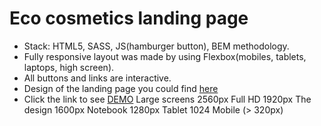 # Eco cosmetics landing page
- Stack: HTML5, SASS, JS(hamburger button), BEM methodology.
- Fully responsive layout was made by using Flexbox(mobiles, tablets, laptops, high screen).
- All buttons and links are interactive.
- Design of the landing page you could find [here](https://www.figma.com/file/Jryi2RU2LgK2bfwsxldABC/brand_of_eco-cosmetics-(Copy))
- Click the link to see [DEMO](https://elizabeth-honch.github.io/Eco_cosmetics/)
Large screens 2560px
Full HD 1920px
The design 1600px
Notebook 1280px
Tablet 1024
Mobile (> 320px)
